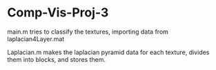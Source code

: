 # Comp-Vis-Proj-3

main.m tries to classify the textures, importing data from laplacian4Layer.mat

Laplacian.m makes the laplacian pyramid data for each texture, divides them into blocks, and stores them. 

